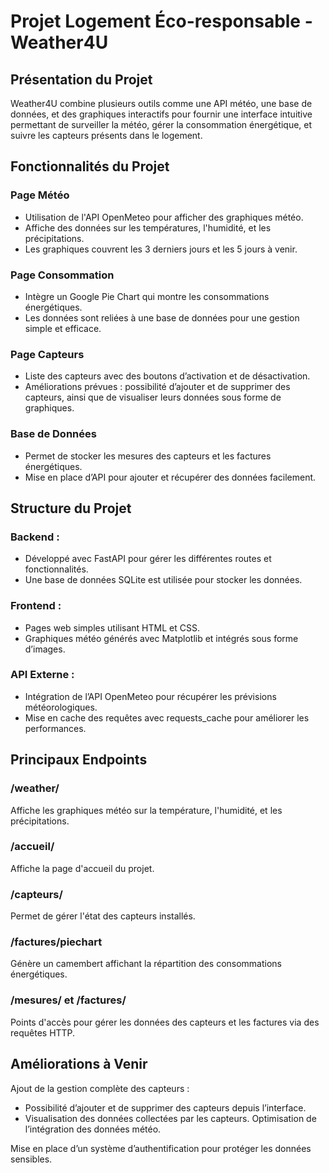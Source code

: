 # Projet Logement Éco-responsable - Weather4U

## Présentation du Projet
Weather4U combine plusieurs outils comme une API météo, une base de données, et des graphiques interactifs pour fournir une interface intuitive permettant de surveiller la météo, gérer la consommation énergétique, et suivre les capteurs présents dans le logement.

## Fonctionnalités du Projet

### Page Météo

- Utilisation de l'API OpenMeteo pour afficher des graphiques météo.
- Affiche des données sur les températures, l'humidité, et les précipitations.
- Les graphiques couvrent les 3 derniers jours et les 5 jours à venir.

### Page Consommation

- Intègre un Google Pie Chart qui montre les consommations énergétiques.
- Les données sont reliées à une base de données pour une gestion simple et efficace.

### Page Capteurs

- Liste des capteurs avec des boutons d’activation et de désactivation.
- Améliorations prévues : possibilité d’ajouter et de supprimer des capteurs, ainsi que de visualiser leurs données sous forme de graphiques.

### Base de Données

- Permet de stocker les mesures des capteurs et les factures énergétiques.
- Mise en place d’API pour ajouter et récupérer des données facilement.

## Structure du Projet

### Backend :

- Développé avec FastAPI pour gérer les différentes routes et fonctionnalités.
- Une base de données SQLite est utilisée pour stocker les données.

### Frontend :

- Pages web simples utilisant HTML et CSS.
- Graphiques météo générés avec Matplotlib et intégrés sous forme d’images.

### API Externe :

- Intégration de l’API OpenMeteo pour récupérer les prévisions météorologiques.
- Mise en cache des requêtes avec requests_cache pour améliorer les performances.

## Principaux Endpoints

### /weather/

Affiche les graphiques météo sur la température, l'humidité, et les précipitations.

### /accueil/

Affiche la page d'accueil du projet.

### /capteurs/

Permet de gérer l'état des capteurs installés.

### /factures/piechart

Génère un camembert affichant la répartition des consommations énergétiques.

### /mesures/ et /factures/

Points d'accès pour gérer les données des capteurs et les factures via des requêtes HTTP.

## Améliorations à Venir

Ajout de la gestion complète des capteurs :

- Possibilité d’ajouter et de supprimer des capteurs depuis l’interface.
- Visualisation des données collectées par les capteurs.
Optimisation de l’intégration des données météo.

Mise en place d’un système d’authentification pour protéger les données sensibles.
